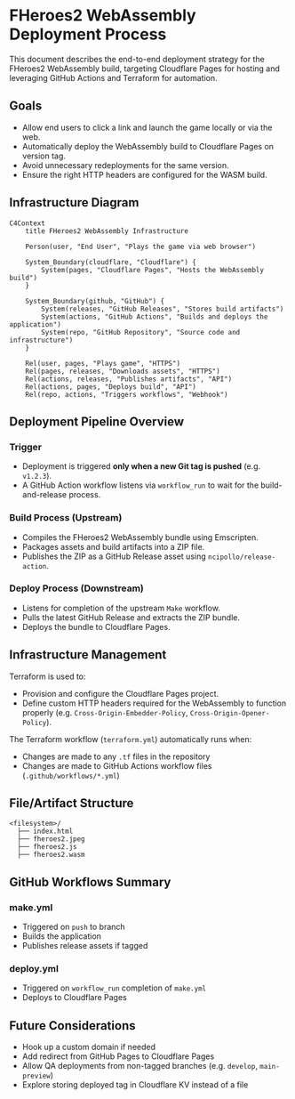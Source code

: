 # FHeroes2 WebAssembly Deployment Process

This document describes the end-to-end deployment strategy for the FHeroes2 WebAssembly build, targeting Cloudflare Pages for hosting and leveraging GitHub Actions and
Terraform for automation.

## Goals

* Allow end users to click a link and launch the game locally or via the web.
* Automatically deploy the WebAssembly build to Cloudflare Pages on version tag.
* Avoid unnecessary redeployments for the same version.
* Ensure the right HTTP headers are configured for the WASM build.

## Infrastructure Diagram

```mermaid
C4Context
    title FHeroes2 WebAssembly Infrastructure

    Person(user, "End User", "Plays the game via web browser")

    System_Boundary(cloudflare, "Cloudflare") {
        System(pages, "Cloudflare Pages", "Hosts the WebAssembly build")
    }

    System_Boundary(github, "GitHub") {
        System(releases, "GitHub Releases", "Stores build artifacts")
        System(actions, "GitHub Actions", "Builds and deploys the application")
        System(repo, "GitHub Repository", "Source code and infrastructure")
    }

    Rel(user, pages, "Plays game", "HTTPS")
    Rel(pages, releases, "Downloads assets", "HTTPS")
    Rel(actions, releases, "Publishes artifacts", "API")
    Rel(actions, pages, "Deploys build", "API")
    Rel(repo, actions, "Triggers workflows", "Webhook")
```

## Deployment Pipeline Overview

### Trigger

* Deployment is triggered **only when a new Git tag is pushed** (e.g. `v1.2.3`).
* A GitHub Action workflow listens via `workflow_run` to wait for the build-and-release process.

### Build Process (Upstream)

* Compiles the FHeroes2 WebAssembly bundle using Emscripten.
* Packages assets and build artifacts into a ZIP file.
* Publishes the ZIP as a GitHub Release asset using `ncipollo/release-action`.

### Deploy Process (Downstream)

* Listens for completion of the upstream `Make` workflow.
* Pulls the latest GitHub Release and extracts the ZIP bundle.
* Deploys the bundle to Cloudflare Pages.

## Infrastructure Management

Terraform is used to:

* Provision and configure the Cloudflare Pages project.
* Define custom HTTP headers required for the WebAssembly to function properly (e.g. `Cross-Origin-Embedder-Policy`, `Cross-Origin-Opener-Policy`).

The Terraform workflow (`terraform.yml`) automatically runs when:

* Changes are made to any `.tf` files in the repository
* Changes are made to GitHub Actions workflow files (`.github/workflows/*.yml`)

## File/Artifact Structure

```tree
<filesystem>/
  ├── index.html
  ├── fheroes2.jpeg
  ├── fheroes2.js
  ├── fheroes2.wasm
```

## GitHub Workflows Summary

### make.yml

* Triggered on `push` to branch
* Builds the application
* Publishes release assets if tagged

### deploy.yml

* Triggered on `workflow_run` completion of `make.yml`
* Deploys to Cloudflare Pages

## Future Considerations

* Hook up a custom domain if needed
* Add redirect from GitHub Pages to Cloudflare Pages
* Allow QA deployments from non-tagged branches (e.g. `develop`, `main-preview`)
* Explore storing deployed tag in Cloudflare KV instead of a file
